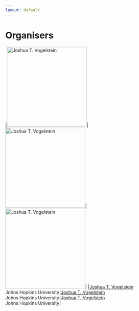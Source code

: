 ```yaml
---
layout: default
---
```


# Organisers

|<img src="https://www.bme.jhu.edu/wp-content/uploads/2019/10/Josh-Vogelstein.jpg" alt="Joshua T. Vogelstein" width="250"/>|<img src="https://www.bme.jhu.edu/wp-content/uploads/2019/10/Josh-Vogelstein.jpg" alt="Joshua T. Vogelstein" width="250"/>|<img src="https://www.bme.jhu.edu/wp-content/uploads/2019/10/Josh-Vogelstein.jpg" alt="Joshua T. Vogelstein" width="250"/>|
|[Joshua T. Vogelstein](http://jovo.me/)<br />Johns Hopkins University|[Joshua T. Vogelstein](http://jovo.me/)<br />Johns Hopkins University|[Joshua T. Vogelstein](http://jovo.me/)<br />Johns Hopkins University|